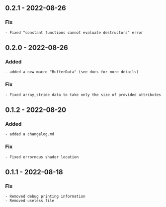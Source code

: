 ## 0.2.1 - 2022-08-26
### Fix
    - Fixed "constant functions cannot evaluate destructors" error
## 0.2.0 - 2022-08-26
### Added
    - added a new macro "BufferData" (see docs for more details)
### Fix
    - Fixed array_stride data to take only the size of provided attributes

## 0.1.2 - 2022-08-20
### Added
    - added a changelog.md
### Fix
    - Fixed errornous shader location
## 0.1.1 - 2022-08-18
### Fix
    - Removed debug printing information
    - Removed useless file
